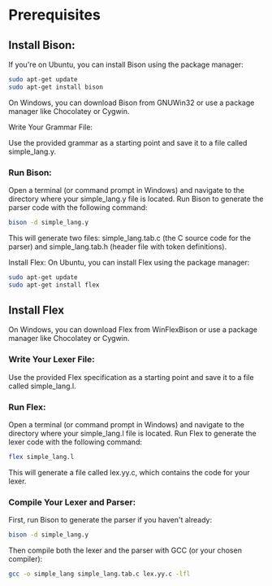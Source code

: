 
# Prerequisites
## Install Bison:
If you're on Ubuntu, you can install Bison using the package manager:

```sh
sudo apt-get update
sudo apt-get install bison
```
On Windows, you can download Bison from GNUWin32 or use a package manager like Chocolatey or Cygwin.

Write Your Grammar File:

Use the provided grammar as a starting point and save it to a file called simple_lang.y.
### Run Bison:

Open a terminal (or command prompt in Windows) and navigate to the directory where your simple_lang.y file is located.
Run Bison to generate the parser code with the following command:
```sh
bison -d simple_lang.y
```
This will generate two files: simple_lang.tab.c (the C source code for the parser) and simple_lang.tab.h (header file with token definitions).

Install Flex:
On Ubuntu, you can install Flex using the package manager:

```sh
sudo apt-get update
sudo apt-get install flex
```

## Install Flex

On Windows, you can download Flex from WinFlexBison or use a package manager like Chocolatey or Cygwin.

### Write Your Lexer File:

Use the provided Flex specification as a starting point and save it to a file called simple_lang.l.
### Run Flex:

Open a terminal (or command prompt in Windows) and navigate to the directory where your simple_lang.l file is located.
Run Flex to generate the lexer code with the following command:

``` sh
flex simple_lang.l
```
This will generate a file called lex.yy.c, which contains the code for your lexer.
### Compile Your Lexer and Parser:
First, run Bison to generate the parser if you haven't already:
```sh
bison -d simple_lang.y
```
Then compile both the lexer and the parser with GCC (or your chosen compiler):
```sh
gcc -o simple_lang simple_lang.tab.c lex.yy.c -lfl
```